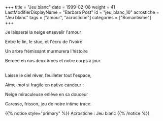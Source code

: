 +++
title = "Jeu blanc"
date = 1999-02-08
weight = 41
LastModifierDisplayName = "Barbara Post"
id = "jeu_blanc_10"
acrostiche = "Jeu blanc"
tags = ["amour", "acrostiche"]
categories = ["Romantisme"]
+++

Je laisserai la neige ensevelir l'amour

Entre le lin, le stuc, et l'écru de l'ivoire

Un arbre frémissant murmurera l'histoire

Bercée en nos deux âmes et notre corps à jour.

 \
Laisse le ciel rêver, feuilleter tout l'espace,

Aime-moi si fragile en native candeur :

Neige miraculeuse enlève en sa douceur

Caresse, frisson, jeu de notre intime trace.

{{% notice style="primary" %}}
Acrostiche : Jeu blanc
{{% /notice %}}
